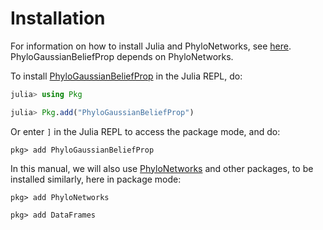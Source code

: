 # Installation

For information on how to install Julia and PhyloNetworks, see
[here](https://crsl4.github.io/PhyloNetworks.jl/dev/man/installation/#Installation).
PhyloGaussianBeliefProp depends on PhyloNetworks.

To install [PhyloGaussianBeliefProp](https://github.com/JuliaPhylo/PhyloGaussianBeliefProp.jl)
in the Julia REPL, do:
```julia
julia> using Pkg

julia> Pkg.add("PhyloGaussianBeliefProp")
```

Or enter `]` in the Julia REPL to access the package mode, and do:
```
pkg> add PhyloGaussianBeliefProp
```

In this manual, we will also use
[PhyloNetworks](https://github.com/crsl4/PhyloNetworks.jl) and other packages,
to be installed similarly, here in package mode:
```
pkg> add PhyloNetworks

pkg> add DataFrames
```
